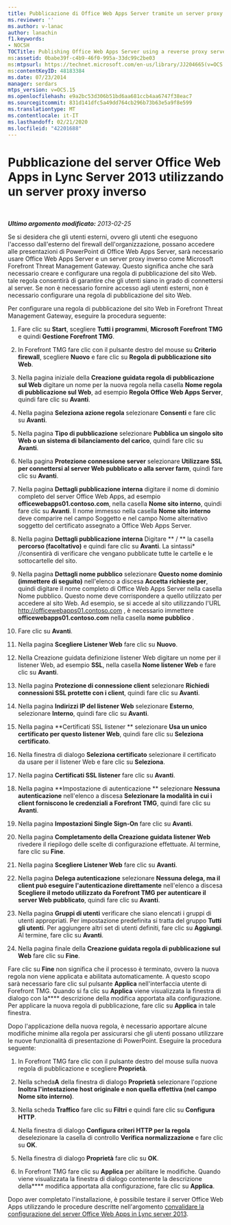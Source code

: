 ```yaml
---
title: Pubblicazione di Office Web Apps Server tramite un server proxy inverso
ms.reviewer: ''
ms.author: v-lanac
author: lanachin
f1.keywords:
- NOCSH
TOCTitle: Publishing Office Web Apps Server using a reverse proxy server
ms:assetid: 0babe39f-c4b9-46f0-995a-33dc99c2be03
ms:mtpsurl: https://technet.microsoft.com/en-us/library/JJ204665(v=OCS.15)
ms:contentKeyID: 48183384
ms.date: 07/23/2014
manager: serdars
mtps_version: v=OCS.15
ms.openlocfilehash: e9a2bc53d306b51bd6aa681ccb4aa6747f38eac7
ms.sourcegitcommit: 831d141dfc5a49dd764cb296b73b63e5a9f8e599
ms.translationtype: MT
ms.contentlocale: it-IT
ms.lasthandoff: 02/21/2020
ms.locfileid: "42201688"
---
```

<div data-xmlns="http://www.w3.org/1999/xhtml">

<div class="topic" data-xmlns="http://www.w3.org/1999/xhtml" data-msxsl="urn:schemas-microsoft-com:xslt" data-cs="https://msdn.microsoft.com/">

<div data-asp="https://msdn2.microsoft.com/asp">

# <a name="publishing-office-web-apps-server-in-lync-server-2013-using-a-reverse-proxy-server"></a>Pubblicazione del server Office Web Apps in Lync Server 2013 utilizzando un server proxy inverso

</div>

<div id="mainSection">

<div id="mainBody">

<span> </span>

_**Ultimo argomento modificato:** 2013-02-25_

Se si desidera che gli utenti esterni, ovvero gli utenti che eseguono l'accesso dall'esterno del firewall dell'organizzazione, possano accedere alle presentazioni di PowerPoint di Office Web Apps Server, sarà necessario usare Office Web Apps Server e un server proxy inverso come Microsoft Forefront Threat Management Gateway. Questo significa anche che sarà necessario creare e configurare una regola di pubblicazione del sito Web. tale regola consentirà di garantire che gli utenti siano in grado di connettersi al server. Se non è necessario fornire accesso agli utenti esterni, non è necessario configurare una regola di pubblicazione del sito Web.

Per configurare una regola di pubblicazione del sito Web in Forefront Threat Management Gateway, eseguire la procedura seguente:

1.  Fare clic su **Start**, scegliere **Tutti i programmi**, **Microsoft Forefront TMG** e quindi **Gestione Forefront TMG**.

2.  In Forefront TMG fare clic con il pulsante destro del mouse su **Criterio firewall**, scegliere **Nuovo** e fare clic su **Regola di pubblicazione sito Web**.

3.  Nella pagina iniziale della **Creazione guidata regola di pubblicazione sul Web** digitare un nome per la nuova regola nella casella **Nome regola di pubblicazione sul Web**, ad esempio **Regola Office Web Apps Server**, quindi fare clic su **Avanti**.

4.  Nella pagina **Seleziona azione regola** selezionare **Consenti** e fare clic su **Avanti**.

5.  Nella pagina **Tipo di pubblicazione** selezionare **Pubblica un singolo sito Web o un sistema di bilanciamento del carico**, quindi fare clic su **Avanti**.

6.  Nella pagina **Protezione connessione server** selezionare **Utilizzare SSL per connettersi al server Web pubblicato o alla server farm**, quindi fare clic su **Avanti**.

7.  Nella pagina **Dettagli pubblicazione interna** digitare il nome di dominio completo del server Office Web Apps, ad esempio **officewebapps01.contoso.com**, nella casella **Nome sito interno**, quindi fare clic su **Avanti**. Il nome immesso nella casella **Nome sito interno** deve comparire nel campo Soggetto e nel campo Nome alternativo soggetto del certificato assegnato a Office Web Apps Server.

8.  Nella pagina **Dettagli pubblicazione interna** Digitare ** / ** la casella **percorso (facoltativo)** e quindi fare clic su **Avanti**. La sintassi\* //consentirà di verificare che vengano pubblicate tutte le cartelle e le sottocartelle del sito.

9.  Nella pagina **Dettagli nome pubblico** selezionare **Questo nome dominio (immettere di seguito)** nell'elenco a discesa **Accetta richieste per**, quindi digitare il nome completo di Office Web Apps Server nella casella Nome pubblico. Questo nome deve corrispondere a quello utilizzato per accedere al sito Web. Ad esempio, se si accede al sito utilizzando l'URL http://officewebapps01.contoso.com , è necessario immettere **officewebapps01.contoso.com** nella casella **nome pubblico** .

10. Fare clic su **Avanti**.

11. Nella pagina **Scegliere Listener Web** fare clic su **Nuovo**.

12. Nella Creazione guidata definizione listener Web digitare un nome per il listener Web, ad esempio **SSL**, nella casella **Nome listener Web** e fare clic su **Avanti**.

13. Nella pagina **Protezione di connessione client** selezionare **Richiedi connessioni SSL protette con i client**, quindi fare clic su **Avanti**.

14. Nella pagina **Indirizzi IP del listener Web** selezionare **Esterno**, selezionare **Interno**, quindi fare clic su **Avanti**.

15. Nella pagina **Certificati SSL listener ** selezionare **Usa un unico certificato per questo listener Web**, quindi fare clic su **Seleziona certificato**.

16. Nella finestra di dialogo **Seleziona certificato** selezionare il certificato da usare per il listener Web e fare clic su **Seleziona**.

17. Nella pagina **Certificati SSL listener** fare clic su **Avanti**.

18. Nella pagina **Impostazione di autenticazione ** selezionare **Nessuna autenticazione** nell'elenco a discesa **Selezionare la modalità in cui i client forniscono le credenziali a Forefront TMG**, quindi fare clic su **Avanti**.

19. Nella pagina **Impostazioni Single Sign-On** fare clic su **Avanti**.

20. Nella pagina **Completamento della Creazione guidata listener Web** rivedere il riepilogo delle scelte di configurazione effettuate. Al termine, fare clic su **Fine**.

21. Nella pagina **Scegliere Listener Web** fare clic su **Avanti**.

22. Nella pagina **Delega autenticazione** selezionare **Nessuna delega, ma il client può eseguire l'autenticazione direttamente** nell'elenco a discesa **Scegliere il metodo utilizzato da Forefront TMG per autenticare il server Web pubblicato**, quindi fare clic su **Avanti**.

23. Nella pagina **Gruppi di utenti** verificare che siano elencati i gruppi di utenti appropriati. Per impostazione predefinita si tratta del gruppo **Tutti gli utenti**. Per aggiungere altri set di utenti definiti, fare clic su **Aggiungi**. Al termine, fare clic su **Avanti**.

24. Nella pagina finale della **Creazione guidata regola di pubblicazione sul Web** fare clic su **Fine**.

Fare clic su **Fine** non significa che il processo è terminato, ovvero la nuova regola non viene applicata e abilitata automaticamente. A questo scopo sarà necessario fare clic sul pulsante **Applica** nell'interfaccia utente di Forefront TMG. Quando si fa clic su **Applica** viene visualizzata la finestra di dialogo con la**** descrizione della modifica apportata alla configurazione. Per applicare la nuova regola di pubblicazione, fare clic su **Applica** in tale finestra.

Dopo l'applicazione della nuova regola, è necessario apportare alcune modifiche minime alla regola per assicurarsi che gli utenti possano utilizzare le nuove funzionalità di presentazione di PowerPoint. Eseguire la procedura seguente:

1.  In Forefront TMG fare clic con il pulsante destro del mouse sulla nuova regola di pubblicazione e scegliere **Proprietà**.

2.  Nella scheda**A** della finestra di dialogo **Proprietà** selezionare l'opzione **Inoltra l'intestazione host originale e non quella effettiva (nel campo Nome sito interno)**.

3.  Nella scheda **Traffico** fare clic su **Filtri** e quindi fare clic su **Configura HTTP**.

4.  Nella finestra di dialogo **Configura criteri HTTP per la regola** deselezionare la casella di controllo **Verifica normalizzazione** e fare clic su **OK**.

5.  Nella finestra di dialogo **Proprietà** fare clic su **OK**.

6.  In Forefront TMG fare clic su **Applica** per abilitare le modifiche. Quando viene visualizzata la finestra di dialogo contenente la descrizione della**** modifica apportata alla configurazione, fare clic su **Applica**.

Dopo aver completato l'installazione, è possibile testare il server Office Web Apps utilizzando le procedure descritte nell'argomento [convalidare la configurazione del server Office Web Apps in Lync server 2013](lync-server-2013-validating-the-configuration-of-office-web-apps-server.md).

</div>

<span> </span>

</div>

</div>

</div>

